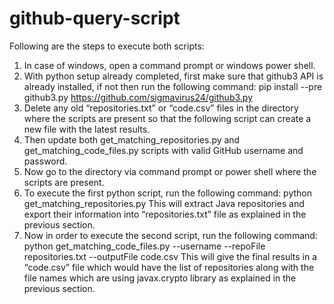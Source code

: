 # github-query-script

Following are the steps to execute both scripts:
1.	In case of windows, open a command prompt or windows power shell.
2.	With python setup already completed, first make sure that github3 API is already installed, if not then run the following command:
pip install --pre github3.py 
https://github.com/sigmavirus24/github3.py
3.	Delete any old “repositories.txt” or “code.csv” files in the directory where the scripts are present so that the following script can create a new file with the latest results.
4.	Then update both get_matching_repositories.py and get_matching_code_files.py scripts with valid GitHub username and password.
5.	Now go to the directory via command prompt or power shell where the scripts are present.
6.	To execute the first python script, run the following command:
    python get_matching_repositories.py
This will extract Java repositories and export their information into “repositories.txt” file as explained in the previous section.
7.	Now in order to execute the second script, run the following command:
python get_matching_code_files.py --username <githubusername> --repoFile repositories.txt --outputFile code.csv
This will give the final results in a “code.csv” file which would have the list of repositories along with the file names which are using javax.crypto library as explained in the previous section.
